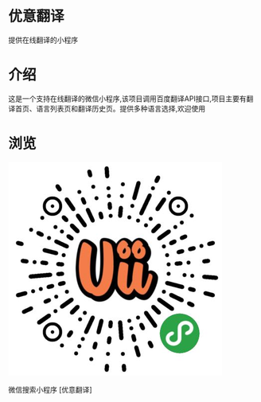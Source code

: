 # 优意翻译
提供在线翻译的小程序

# 介绍
这是一个支持在线翻译的微信小程序,该项目调用百度翻译API接口,项目主要有翻译首页、语言列表页和翻译历史页。提供多种语言选择,欢迎使用

# 浏览

![欢迎使用](https://github.com/Michcola/youyi-mini-programs/blob/master/images/qrcode.JPG)

微信搜索小程序 [优意翻译]

